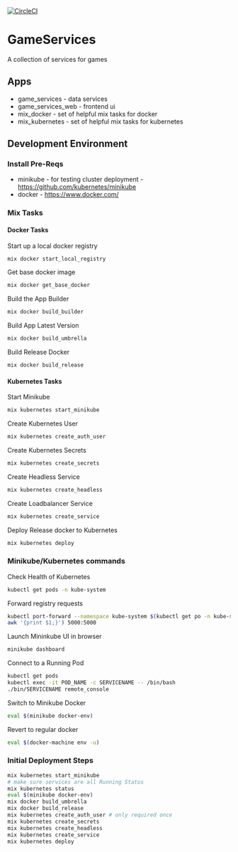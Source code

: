 [![CircleCI](https://circleci.com/gh/Alezrik/game_services_umbrella.svg?style=svg)](https://circleci.com/gh/Alezrik/game_services_umbrella)

# GameServices

A collection of services for games

## Apps

* game_services - data services
* game_services_web - frontend ui
* mix_docker - set of helpful mix tasks for docker
* mix_kubernetes - set of helpful mix tasks for kubernetes

## Development Environment

### Install Pre-Reqs

* minikube - for testing cluster deployment - https://github.com/kubernetes/minikube
* docker - https://www.docker.com/

### Mix Tasks

#### Docker Tasks

Start up a local docker registry

```bash
mix docker start_local_registry 
```

Get base docker image

```bash
mix docker get_base_docker
```

Build the App Builder

```bash
mix docker build_builder
```

Build App Latest Version

```bash
mix docker build_umbrella 
```

Build Release Docker

```bash
mix docker build_release
```

#### Kubernetes Tasks

Start Minikube

```bash
mix kubernetes start_minikube 
```

Create Kubernetes User

```bash
mix kubernetes create_auth_user
```

Create Kubernetes Secrets

```bash
mix kubernetes create_secrets 
```

Create Headless Service

```bash
mix kubernetes create_headless
```

Create Loadbalancer Service

```bash
mix kubernetes create_service
```

Deploy Release docker to Kubernetes

```bash
mix kubernetes deploy 
```

### Minikube/Kubernetes commands

Check Health of Kubernetes

```bash
kubectl get pods -n kube-system
```

Forward registry requests

```bash
kubectl port-forward --namespace kube-system $(kubectl get po -n kube-system | grep kube-registry-v0 | \
awk '{print $1;}') 5000:5000
```

Launch Mininkube UI in browser

```bash
minikube dashboard
```

Connect to a Running Pod

```bash
kubectl get pods
kubectl exec -it POD_NAME -c SERVICENAME -- /bin/bash
./bin/SERVICENAME remote_console
```

Switch to Minikube Docker

```bash
eval $(minikube docker-env)
```

Revert to regular docker

```bash
eval $(docker-machine env -u)
```

### Initial Deployment Steps

```bash
mix kubernetes start_minikube
# make sure services are all Running Status
mix kubernetes status
eval $(minikube docker-env)
mix docker build_umbrella
mix docker build_release
mix kubernetes create_auth_user # only required once
mix kubernetes create_secrets
mix kubernetes create_headless
mix kubernetes create_service
mix kubernetes deploy
```

